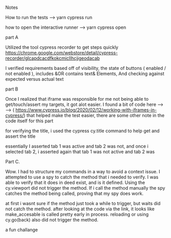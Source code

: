 Notes 

How to run the tests
--> yarn cypress run

how to open the interactive runner
--> yarn cypress open


part A 

Utilized the tool cypress recorder to get steps quickly  https://chrome.google.com/webstore/detail/cypress-recorder/glcapdcacdfkokcmicllhcjigeodacab

I verified requirements based off of visibility, the state of buttons ( enabled / not enabled ),
 includes &OR contains text& Elements, And checking against expected versus actual text


part B

Once I realized that iframe was responsible for me not being able to get/touch/assert my targets, it got alot easier. I found a bit of code here -->
--> ( https://www.cypress.io/blog/2020/02/12/working-with-iframes-in-cypress/) that helped make the test easier, there are some other note in the code itself for this part

for verifying the title, i used the cypress cy.title command to help get and assert the title

essentially I asserted tab 1 was active and tab 2 was not, and once i selected tab 2, i asserted again that tab 1 was not active and tab 2 was


Part C.

Wow. I had to structure my commands in a way to avoid a context issue.  I attempted to use a spy to catch the method that i needed to verify. I was able to verify that it does in deed exist, and is it defined.
Using the cy.viewport did not trigger the method. If i call the method manually the spy catches the method being called, proving that my spy does work.

 at first i wasnt sure if the method just took a while to trigger, but waits did not catch the method. after looking at the code via the link, it looks like make_accesable is called pretty early in process. reloading or using cy.go(back) also did not trigger the method. 

 a fun challange 